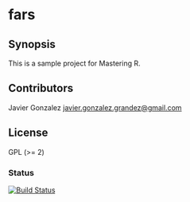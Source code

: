 # fars

## Synopsis

This is a sample project for Mastering R.

## Contributors

Javier Gonzalez <javier.gonzalez.grandez@gmail.com>

## License

GPL (>= 2)

### Status
[![Build Status](https://travis-ci.org/Grandez/fars.svg?branch=master)](https://travis-ci.org/Grandez/fars)

